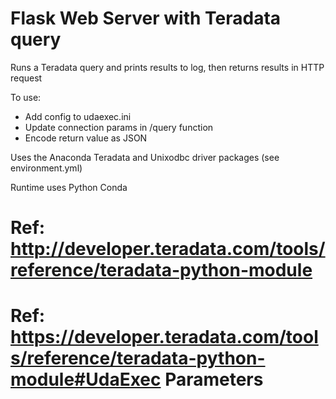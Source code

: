 Flask Web Server with Teradata query
=============

Runs a Teradata query and prints results to log, then returns results in HTTP request

To use:

* Add config to udaexec.ini
* Update connection params in /query function
* Encode return value as JSON

Uses the Anaconda Teradata and Unixodbc driver packages (see environment.yml)

Runtime uses Python Conda

# Ref: http://developer.teradata.com/tools/reference/teradata-python-module
# Ref: https://developer.teradata.com/tools/reference/teradata-python-module#UdaExec Parameters
